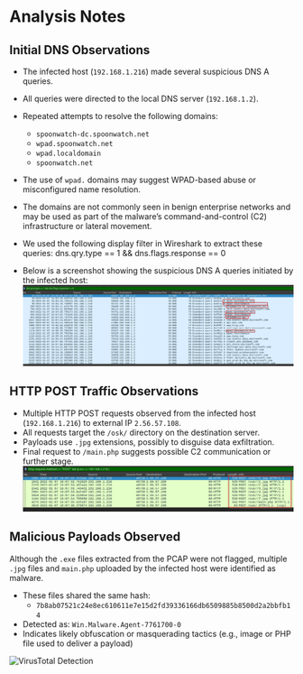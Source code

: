 # Analysis Notes

## Initial DNS Observations

- The infected host (`192.168.1.216`) made several suspicious DNS A queries.
- All queries were directed to the local DNS server (`192.168.1.2`).
- Repeated attempts to resolve the following domains:

  - `spoonwatch-dc.spoonwatch.net`
  - `wpad.spoonwatch.net`
  - `wpad.localdomain`
  - `spoonwatch.net`

- The use of `wpad.` domains may suggest WPAD-based abuse or misconfigured name resolution.
- The domains are not commonly seen in benign enterprise networks and may be used as part of the malware’s command-and-control (C2) infrastructure or lateral movement.
- We used the following display filter in Wireshark to extract these queries:
  dns.qry.type == 1 && dns.flags.response == 0

- Below is a screenshot showing the suspicious DNS A queries initiated by the infected host:
![Suspicious DNS Queries](screenshots/suspicious_dns_queries.png)

## HTTP POST Traffic Observations

- Multiple HTTP POST requests observed from the infected host (`192.168.1.216`) to external IP `2.56.57.108`.
- All requests target the `/osk/` directory on the destination server.
- Payloads use `.jpg` extensions, possibly to disguise data exfiltration.
- Final request to `/main.php` suggests possible C2 communication or further stage.
  ![HTTP POST Requests](screenshots/http_post_requests.png)

## Malicious Payloads Observed

Although the `.exe` files extracted from the PCAP were not flagged, multiple `.jpg` files and `main.php` uploaded by the infected host were identified as malware.

- These files shared the same hash:
  - `7b8ab07521c24e8ec610611e7e15d2fd39336166db6509885b8500d2a2bbfb14`
- Detected as: `Win.Malware.Agent-7761700-0`
- Indicates likely obfuscation or masquerading tactics (e.g., image or PHP file used to deliver a payload)

![VirusTotal Detection](../screenshots/virustotal_detection_mainphp.png)


